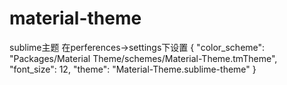 # material-theme
sublime主题
在perferences->settings下设置
{
	"color_scheme": "Packages/Material Theme/schemes/Material-Theme.tmTheme",
	"font_size": 12,
	"theme": "Material-Theme.sublime-theme"
}
